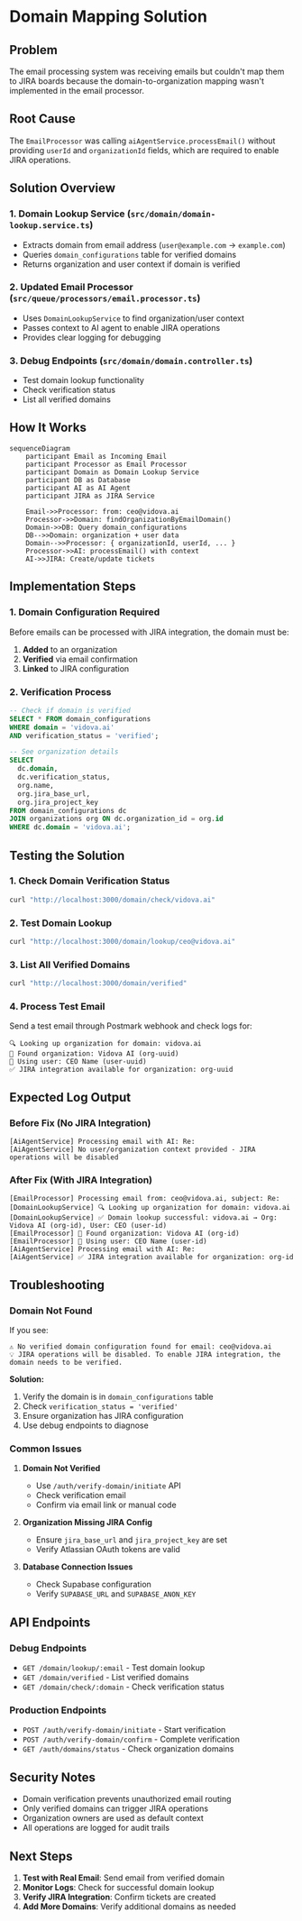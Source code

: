 # Domain Mapping Solution

## Problem
The email processing system was receiving emails but couldn't map them to JIRA boards because the domain-to-organization mapping wasn't implemented in the email processor.

## Root Cause
The `EmailProcessor` was calling `aiAgentService.processEmail()` without providing `userId` and `organizationId` fields, which are required to enable JIRA operations.

## Solution Overview

### 1. **Domain Lookup Service** (`src/domain/domain-lookup.service.ts`)
- Extracts domain from email address (`user@example.com` → `example.com`)
- Queries `domain_configurations` table for verified domains
- Returns organization and user context if domain is verified

### 2. **Updated Email Processor** (`src/queue/processors/email.processor.ts`)
- Uses `DomainLookupService` to find organization/user context
- Passes context to AI agent to enable JIRA operations
- Provides clear logging for debugging

### 3. **Debug Endpoints** (`src/domain/domain.controller.ts`)
- Test domain lookup functionality
- Check verification status
- List all verified domains

## How It Works

```mermaid
sequenceDiagram
    participant Email as Incoming Email
    participant Processor as Email Processor
    participant Domain as Domain Lookup Service
    participant DB as Database
    participant AI as AI Agent
    participant JIRA as JIRA Service

    Email->>Processor: from: ceo@vidova.ai
    Processor->>Domain: findOrganizationByEmailDomain()
    Domain->>DB: Query domain_configurations
    DB-->>Domain: organization + user data
    Domain-->>Processor: { organizationId, userId, ... }
    Processor->>AI: processEmail() with context
    AI->>JIRA: Create/update tickets
```

## Implementation Steps

### 1. Domain Configuration Required
Before emails can be processed with JIRA integration, the domain must be:
1. **Added** to an organization
2. **Verified** via email confirmation
3. **Linked** to JIRA configuration

### 2. Verification Process
```sql
-- Check if domain is verified
SELECT * FROM domain_configurations 
WHERE domain = 'vidova.ai' 
AND verification_status = 'verified';

-- See organization details
SELECT 
  dc.domain,
  dc.verification_status,
  org.name,
  org.jira_base_url,
  org.jira_project_key
FROM domain_configurations dc
JOIN organizations org ON dc.organization_id = org.id
WHERE dc.domain = 'vidova.ai';
```

## Testing the Solution

### 1. Check Domain Verification Status
```bash
curl "http://localhost:3000/domain/check/vidova.ai"
```

### 2. Test Domain Lookup
```bash
curl "http://localhost:3000/domain/lookup/ceo@vidova.ai"
```

### 3. List All Verified Domains
```bash
curl "http://localhost:3000/domain/verified"
```

### 4. Process Test Email
Send a test email through Postmark webhook and check logs for:
```
🔍 Looking up organization for domain: vidova.ai
🏢 Found organization: Vidova AI (org-uuid)
👤 Using user: CEO Name (user-uuid)
✅ JIRA integration available for organization: org-uuid
```

## Expected Log Output

### Before Fix (No JIRA Integration)
```
[AiAgentService] Processing email with AI: Re:
[AiAgentService] No user/organization context provided - JIRA operations will be disabled
```

### After Fix (With JIRA Integration)
```
[EmailProcessor] Processing email from: ceo@vidova.ai, subject: Re:
[DomainLookupService] 🔍 Looking up organization for domain: vidova.ai
[DomainLookupService] ✅ Domain lookup successful: vidova.ai → Org: Vidova AI (org-id), User: CEO (user-id)
[EmailProcessor] 🏢 Found organization: Vidova AI (org-id)
[EmailProcessor] 👤 Using user: CEO Name (user-id)
[AiAgentService] Processing email with AI: Re:
[AiAgentService] ✅ JIRA integration available for organization: org-id
```

## Troubleshooting

### Domain Not Found
If you see:
```
⚠️ No verified domain configuration found for email: ceo@vidova.ai
💡 JIRA operations will be disabled. To enable JIRA integration, the domain needs to be verified.
```

**Solution:**
1. Verify the domain is in `domain_configurations` table
2. Check `verification_status = 'verified'`
3. Ensure organization has JIRA configuration
4. Use debug endpoints to diagnose

### Common Issues

1. **Domain Not Verified**
   - Use `/auth/verify-domain/initiate` API
   - Check verification email
   - Confirm via email link or manual code

2. **Organization Missing JIRA Config**
   - Ensure `jira_base_url` and `jira_project_key` are set
   - Verify Atlassian OAuth tokens are valid

3. **Database Connection Issues**
   - Check Supabase configuration
   - Verify `SUPABASE_URL` and `SUPABASE_ANON_KEY`

## API Endpoints

### Debug Endpoints
- `GET /domain/lookup/:email` - Test domain lookup
- `GET /domain/verified` - List verified domains  
- `GET /domain/check/:domain` - Check verification status

### Production Endpoints
- `POST /auth/verify-domain/initiate` - Start verification
- `POST /auth/verify-domain/confirm` - Complete verification
- `GET /auth/domains/status` - Check organization domains

## Security Notes

- Domain verification prevents unauthorized email routing
- Only verified domains can trigger JIRA operations
- Organization owners are used as default context
- All operations are logged for audit trails

## Next Steps

1. **Test with Real Email**: Send email from verified domain
2. **Monitor Logs**: Check for successful domain lookup
3. **Verify JIRA Integration**: Confirm tickets are created
4. **Add More Domains**: Verify additional domains as needed 